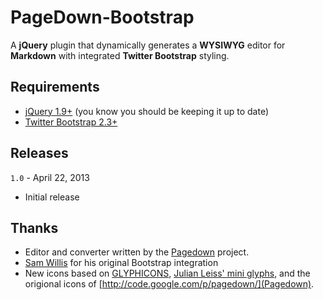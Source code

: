# PageDown-Bootstrap

A **jQuery** plugin that dynamically generates a **WYSIWYG** editor for **Markdown** with integrated **Twitter Bootstrap** styling.

## Requirements
* [jQuery 1.9+](http://jquery.com) (you know you should be keeping it up to date)
* [Twitter Bootstrap 2.3+](http://twitter.github.com/bootstrap/)

## Releases

```1.0``` - April 22, 2013

* Initial release

## Thanks
* Editor and converter written by the [Pagedown](http://code.google.com/p/pagedown/) project.
* [Sam Willis](https://github.com/samwillis/pagedown-bootstrap) for his original Bootstrap integration
* New icons based on [GLYPHICONS](http://glyphicons.com), [Julian Leiss' mini glyphs](http://dribbble.com/shots/365544-Mini-glyphs-12-px-Free-PSD), and the origional icons of [http://code.google.com/p/pagedown/](Pagedown).
